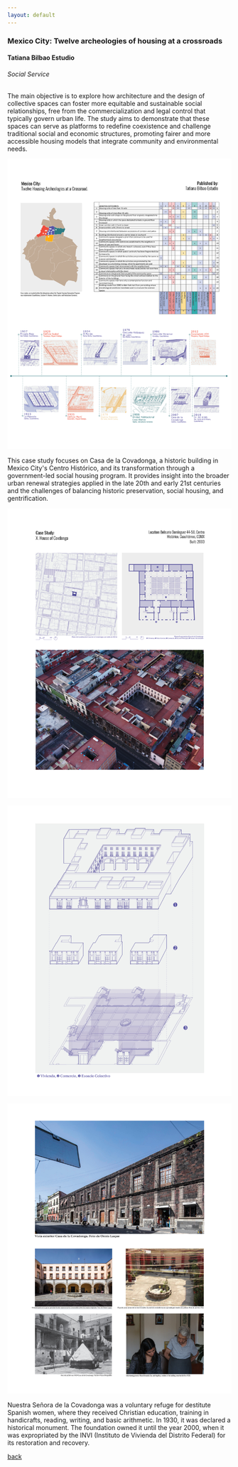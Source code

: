 ```yaml
---
layout: default
---
```


### Mexico City: Twelve archeologies of housing at a crossroads
#### Tatiana Bilbao Estudio 
###### _Social Service_

The main objective is to explore how architecture and the design of collective spaces can foster more equitable and sustainable social relationships, free from the commercialization and legal control that typically govern urban life. The study aims to demonstrate that these spaces can serve as platforms to redefine coexistence and challenge traditional social and economic structures, promoting fairer and more accessible housing models that integrate community and environmental needs.

![image](assets/img/tabilbao/240925_PF_MADE24.jpg)

This case study focuses on Casa de la Covadonga, a historic building in Mexico City's Centro Histórico, and its transformation through a government-led social housing program. It provides insight into the broader urban renewal strategies applied in the late 20th and early 21st centuries and the challenges of balancing historic preservation, social housing, and gentrification.

![image](assets/img/tabilbao/240925_PF_MADE25.jpg)

![image](assets/img/tabilbao/240925_PF_MADE26.jpg)

![image](assets/img/tabilbao/240925_PF_MADE27.jpg)


Nuestra Señora de la Covadonga was a voluntary refuge for destitute Spanish women, where they received Christian education, training in handicrafts, reading, writing, and basic arithmetic.
In 1930, it was declared a historical monument. The foundation owned it until the year 2000, when it was expropriated by the INVI (Instituto de Vivienda del Distrito Federal) for its restoration and recovery.

[back](./)
